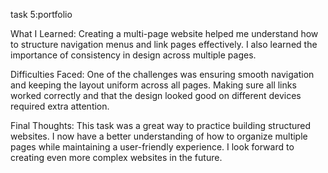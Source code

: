 task 5:portfolio

What I Learned:
Creating a multi-page website helped me understand how to structure navigation menus and link pages effectively. I also learned the importance of consistency in design across multiple pages.

Difficulties Faced:
One of the challenges was ensuring smooth navigation and keeping the layout uniform across all pages. Making sure all links worked correctly and that the design looked good on different devices required extra attention.

Final Thoughts:
This task was a great way to practice building structured websites. I now have a better understanding of how to organize multiple pages while maintaining a user-friendly experience. I look forward to creating even more complex websites in the future.
